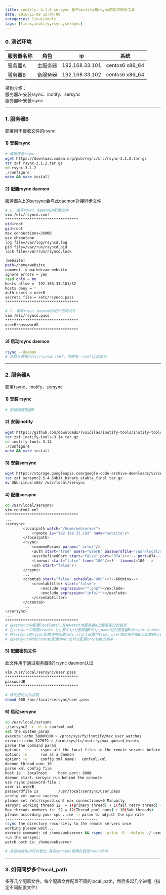 ```yaml
---
title: inotify: 4.1.0 sersync 基于inotify和rsync的实时同步工具
date: 2016-11-09 15:44:00
categories: linux/tools
tags: [linux,inotify,rsync,sersync]
---
```


### 0. 测试环境
服务器名称|角色|ip|系统
---|---|---|---
服务器A|主服务器|192.168.33.101|centos6 x86_64
服务器B|备服务器|192.168.33.102|centos6 x86_64

架构介绍：  
服务器A-安装rsync、inotify、sersync  
服务器B-安装rsync  

---

### 1. 服务器B
部署用于接收文件的rsync

#### 1) 安装rsync
``` bash
# 编译安装rsync
wget https://download.samba.org/pub/rsync/src/rsync-3.1.2.tar.gz
tar zxf rsync-3.1.2.tar.gz
cd rsync-3.1.2
./configure
make && make install
```

#### 2) 配置rsync daemon
服务器A上的sersync会与此daemon对接同步文件
``` bash
# 1. 编写rsync daemon的配置文件
vim /etc/rsyncd.conf
*********************************
uid=root
gid=root
max connections=36000
use chroot=no
log file=/var/log/rsyncd.log
pid file=/var/run/rsyncd.pid
lock file=/var/run/rsyncd.lock

[website]
path=/home/website
comment  = markdream website
ignore errors = yes
read only = no
hosts allow =  192.168.33.101/32
hosts deny = *
auth users = userB
secrets file = /etc/rsyncd.pass
*********************************

# 2. 编写rsync daemon的用户密码文件
vim /etc/rsyncd.pass
*********************************
userB:passwordB
*********************************
```

#### 3) 启动rsync daemon
``` bash
rsync --daemon
# 会默认使用/etc/rsyncd.conf，可使用--config自定义
```

---

### 2. 服务器A
部署rsync、inotify、sersync

#### 1) 安装 rsync
``` bash
# 安装同服务器B
```

#### 2) 安装inotify
``` bash
wget https://github.com/downloads/rvoicilas/inotify-tools/inotify-tools-3.14.tar.gz
tar zxf inotify-tools-3.14.tar.gz
cd inotify-tools-3.14
./configure
make && make install
```

#### 3) 安装sersync
``` bash
wget https://storage.googleapis.com/google-code-archive-downloads/v2/code.google.com/sersync/sersync2.5.4_64bit_binary_stable_final.tar.gz
tar zxf sersync2.5.4_64bit_binary_stable_final.tar.gz
mv GNU-Linux-x86/ /usr/local/sersync
```

#### 4) 配置sersync
``` bash
cd /usr/local/sersync/
vim confxml.xml
*********************************
...
<sersync>
        <localpath watch="/home/webserver">
            <remote ip="192.168.33.102" name="website"/>
        </localpath>
        <rsync>
            <commonParams params="-artuz"/>
            <auth start="true" users="userB" passwordfile="/usr/local/sersync/user.pass"/>
            <userDefinedPort start="false" port="874"/><!-- port=874 -->
            <timeout start="false" time="100"/><!-- timeout=100 -->
            <ssh start="false"/>
        </rsync>
        ...
        <crontab start="false" schedule="600"><!--600mins-->
            <crontabfilter start="false">
                <exclude expression="*.php"></exclude>
                <exclude expression="info/*"></exclude>
            </crontabfilter>
        </crontab>
        ...
</sersync>
...
*********************************
# 在sersync中配置localpath,其中watch为服务器A上需要备份的目录
# 在sersync中配置remote ip,其中ip为服务器B的ip,name对应服务器B的rsync daemon中配置的项目
# 在sersync的rsync配置块中配置auth,start设置为true，user指定服务器B上配置的userB,passwordfile指定密码文件
# 在sersync中的crontab配置块中,也可以配置crontab的频率
```

#### 5) 配置密码文件
此文件用于通过服务器B的rsync daemon认证
``` bash
vim /usr/local/sersync/user.pass
*********************************
passwordB
*********************************

# 修改密码文件权限
chmod 600 /usr/local/sersync/user.pass
```

#### 6) 启动sersync
``` bash
cd /usr/local/sersync
./sersync2 -r -d -o confxml.xml
set the system param
execute：echo 50000000 > /proc/sys/fs/inotify/max_user_watches
execute：echo 327679 > /proc/sys/fs/inotify/max_queued_events
parse the command param
option: -r      rsync all the local files to the remote servers before the sersync work
option: -d      run as a daemon
option: -o      config xml name：  confxml.xml
daemon thread num: 10
parse xml config file
host ip : localhost     host port: 8008
daemon start，sersync run behind the console
use rsync password-file :
user is userB
passwordfile is         /usr/local/sersync/user.pass
config xml parse success
please set /etc/rsyncd.conf max connections=0 Manually
sersync working thread 12  = 1(primary thread) + 1(fail retry thread) + 10(daemon sub threads)
Max threads numbers is: 22 = 12(Thread pool nums) + 10(Sub threads)
please according your cpu ，use -n param to adjust the cpu rate
------------------------------------------
rsync the directory recursivly to the remote servers once
working please wait...
execute command: cd /home/webserver && rsync -artuz -R --delete ./ userB@192.168.33.102::website --password-file=/usr/local/sersync/user.pass >/dev/null 2>&1
run the sersync:
watch path is: /home/webserver

# 从启动输出中可以看出,其实sersync调用的就是rsync命令
```

---

### 3. 如何同步多个local_path
多写几个配置文件，每个配置文件配置不同的local_path，然后多起几个进程（指定不同配置文件）
